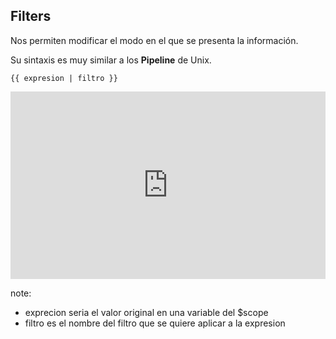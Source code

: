 ##  Filters

Nos permiten modificar el modo en el que se presenta la información.

Su sintaxis es muy similar a los **Pipeline** de Unix.

```
{{ expresion | filtro }}
```
<iframe width="100%" height="300" src="http://jsfiddle.net/saidgeek/dt4mux3n/embedded/js,html,result" allowfullscreen="allowfullscreen" frameborder="0"></iframe>

note:
- exprecion seria el valor original en una variable del $scope
- filtro es el nombre del filtro que se quiere aplicar a la expresion
